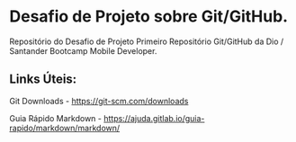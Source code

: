 # Desafio de Projeto sobre Git/GitHub.
Repositório do Desafio de Projeto Primeiro Repositório Git/GitHub da Dio / Santander Bootcamp Mobile Developer.

## Links Úteis:

Git Downloads - https://git-scm.com/downloads

Guia Rápido Markdown - https://ajuda.gitlab.io/guia-rapido/markdown/markdown/

